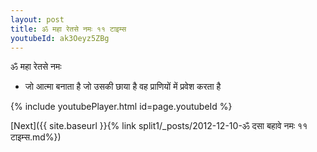 ```yaml
---
layout: post
title: ॐ महा रेतसे नमः ११ टाइम्स
youtubeId: ak3Oeyz5ZBg
---
```

 
 
 ॐ महा रेतसे नमः  
 
 -  जो आत्मा बनाता है जो उसकी छाया है वह प्राणियों में प्रवेश करता है 
 
  
 
  
 
 
 
 
 
 


{% include youtubePlayer.html id=page.youtubeId %}
 
[Next]({{ site.baseurl }}{% link  split1/_posts/2012-12-10-ॐ दसा बहावे नमः ११ टाइम्स.md%})
 
